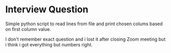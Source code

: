 # Interview Question
Simple python script to read lines from file and print chosen colums based on first column value.

I don't remember exact question and i lost it after closing Zoom meeting but i think i got everything but numbers right.
